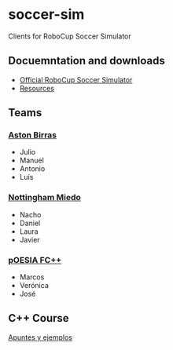 # soccer-sim
Clients for RoboCup Soccer Simulator

## Docuemntation and downloads

 - [Official RoboCup Soccer Simulator](https://rcsoccersim.github.io/)
 - [Resources](https://github.com/rcsoccersim/)

## Teams

### [Aston Birras](https://github.com/manumorales98/robocup)
 - Julio
 - Manuel
 - Antonio
 - Luís

### [Nottingham Miedo](https://github.com/NachoGarciaGodin/RoboCup-Equipo2)
 - Nacho
 - Daniel
 - Laura
 - Javier

### [pOESIA FC++](https://github.com/veroxandra/RoboCup)
 - Marcos
 - Verónica
 - José

## C++ Course

[Apuntes y ejemplos](https://github.com/avalero/curso-cpp)
